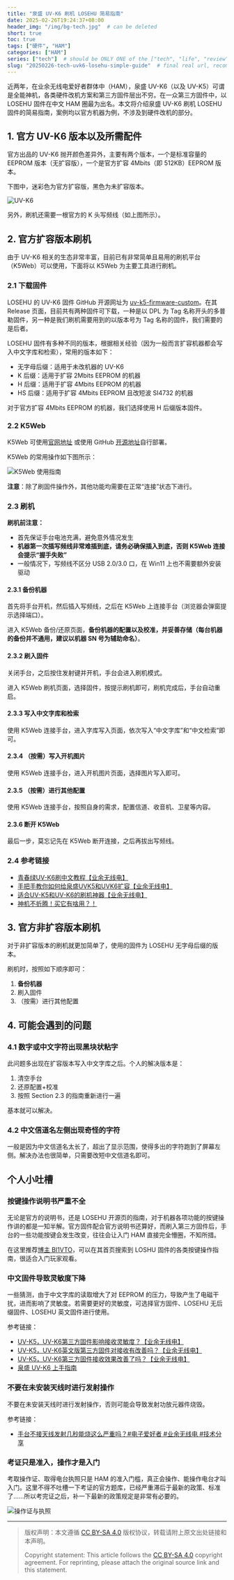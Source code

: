 ```yaml
---
title: "泉盛 UV-K6 刷机 LOSEHU 简易指南"
date: 2025-02-26T19:24:37+08:00
header_img: "/img/bg-tech.jpg"  # can be deleted
short: true
toc: true
tags: ["硬件", "HAM"]
categories: ["HAM"]
series: ["tech"]  # should be ONLY ONE of the ["tech", "life", "review"]
slug: "20250226-tech-uvk6-losehu-simple-guide"  # final real url, recommend: start by date, follow lower case words with hyphen splitter. E.g., `20230316-text-title`
---
```


近两年，在业余无线电爱好者群体中（HAM），泉盛 UV-K6（以及 UV-K5）可谓是全能神机，各类硬件改机方案和第三方固件层出不穷。在一众第三方固件中，以 LOSEHU 固件在中文 HAM 圈最为出名。本文将介绍泉盛 UV-K6 刷机 LOSEHU 固件的简易指南，案例均以官方机器为例，不涉及到硬件改机的部分。

## 1. 官方 UV-K6 版本以及所需配件

官方出品的 UV-K6 抛开颜色差异外，主要有两个版本，一个是标准容量的 EEPROM 版本（无扩容版），一个是官方扩容 4Mbits（即 512KB）EEPROM 版本。

下图中，迷彩色为官方扩容版，黑色为未扩容版本。

![UV-K6](/img/posts/20250226-h2.png "UV-K6")

另外，刷机还需要一根官方的 K 头写频线（如上图所示）。

## 2. 官方扩容版本刷机

由于 UV-K6 相关的生态非常丰富，目前已有非常简单且易用的刷机平台（K5Web）可以使用，下面将以 K5Web 为主要工具进行刷机。

### 2.1 下载固件

LOSEHU 的 UV-K6 固件 GitHub 开源网址为 [uv-k5-firmware-custom](https://github.com/losehu/uv-k5-firmware-custom)。在其 Release 页面，目前共有两种固件可下载，一种是以 DPL 为 Tag 名称开头的多普勒固件，另一种是我们刷机需要用到的以版本号为 Tag 名称的固件，我们需要的是后者。

LOSEHU 固件有多种不同的版本，根据相关经验（因为一般而言扩容机器都会写入中文字库和检索），常用的版本如下：
- 无字母后缀：适用于未改机器的 UV-K6
- K 后缀：适用于扩容 2Mbits EEPROM 的机器
- H 后缀：适用于扩容 4Mbits EEPROM 的机器
- HS 后缀：适用于扩容 4Mbits EEPROM 且改短波 SI4732 的机器

对于官方扩容 4Mbits EEPROM 的机器，我们选择使用 H 后缀版本固件。

### 2.2 K5Web

K5Web 可使用[官网地址](https://k5.vicicode.com/#/chirp/base) 或使用 GitHub [开源地址](https://github.com/silenty4ng/k5web)自行部署。

K5Web 的常用操作如下图所示：

![K5Web 使用指南](/img/posts/20250226-h0.png "K5Web 使用指南")

**注意**：除了刷固件操作外，其他功能均需要在正常“连接”状态下进行。

### 2.3 刷机

**刷机前注意：**
- 首先保证手台电池充满，避免意外情况发生
- **机器第一次插写频线非常难插到底，请务必确保插入到底，否则 K5Web 连接会提示“握手失败”**
- 一般情况下，写频线不区分 USB 2.0/3.0 口，在 Win11 上也不需要额外安装驱动

#### 2.3.1 备份机器

首先将手台开机，然后插入写频线，之后在 K5Web 上连接手台（浏览器会弹窗提示选择端口）。

进入 K5Web 备份/还原页面，**备份机器的配置以及校准，并妥善存储（每台机器的备份并不通用，建议以机器 SN 号为辅助命名）**。

#### 2.3.2 刷入固件

关闭手台，之后按住发射键并开机，手台会进入刷机模式。

进入 K5Web 刷机页面，选择固件，按提示刷机即可，刷机完成后，手台自动重启。

#### 2.3.3 写入中文字库和检索

使用 K5Web 连接手台，进入字库写入页面，依次写入“中文字库”和“中文检索”即可。

#### 2.3.4 （按需）写入开机图片

使用 K5Web 连接手台，进入开机图片页面，选择图片写入即可。

#### 2.3.5 （按需）进行其他配置

使用 K5Web 连接手台，按照自身的需求，配置信道、收音机、卫星等内容。

#### 2.3.6 断开 K5Web

最后一步，莫忘记先在 K5Web 断开连接，之后再拔出写频线。

### 2.4 参考链接

- [青春绿UV-K6刷中文教程【业余无线电】](https://www.bilibili.com/video/BV1Ab421p7rN)
- [手把手教你如何给泉盛UVK5和UVK6扩容【业余无线电】](https://www.bilibili.com/video/BV1Qk2BYDErN)
- [适合UV-K5和UV-K6的刷机神器【业余无线电】](https://www.bilibili.com/video/BV1Q4421D75x)
- [神机不折腾！买它有啥用？！](https://post.smzdm.com/p/apmqmk69/)

## 3. 官方非扩容版本刷机

对于非扩容版本的刷机就更加简单了，使用的固件为 LOSEHU 无字母后缀的版本。

刷机时，按照如下顺序即可：
1. **备份机器**
2. 刷入固件
3. （按需）进行其他配置

## 4. 可能会遇到的问题

### 4.1 数字或中文字符出现黑块状粘字

此问题多出现在扩容版本写入中文字库之后。个人的解决版本是：
1. 清空手台
2. 还原配置+校准
3. 按照 Section 2.3 的指南重新进行一遍

基本就可以解决。

### 4.2 中文信道名左侧出现奇怪的字符

一般是因为中文信道名太长了，超出了显示范围，使得多出的字符跑到了屏幕左侧。解决办法也很简单，只需要改短中文信道名即可。

## 个人小吐槽

### 按键操作说明书严重不全

无论是官方的说明书，还是 LOSEHU 开源页的指南，对于机器各项功能的按键操作讲的都是一知半解。官方固件配合官方说明书还算好，而刷入第三方固件后，手台的一些功能按键会发生改变，往往会让入门 HAM 直接完全懵圈，不知所措。

在这里推荐[博主 BI1VTO](https://www.xiaohongshu.com/user/profile/5cac7d39000000001201b43c)，可以在其首页搜索到 LOSHU 固件的各类按键操作指南，很适合入门玩家观看。

### 中文固件导致灵敏度下降

一些猜测，由于中文字库的读取增大了对 EEPROM 的压力，导致产生了电磁干扰，进而影响了灵敏度。若需要更好的灵敏度，可选择官方固件、LOSEHU 无后缀固件、LOSEHU 英文固件进行使用。

参考链接：
- [UV-K5，UV-K6第三方固件影响接收灵敏度？【业余无线电】](https://www.bilibili.com/video/BV19r421T7TB)
- [UV-K5，UV-K6英文版第三方固件对接收有改善吗？【业余无线电】](https://www.bilibili.com/video/BV1Dz421z7LK)
- [UV-K5，UV-K6第三方固件接收效果改善了吗？【业余无线电】](https://www.bilibili.com/video/BV1mDeAeNE9Z)
- [泉盛 UV-K6 上手指南](https://cworld0.com/blog/uv-k6)

### 不要在未安装天线时进行发射操作

不要在未安装天线时进行发射操作，否则可能会导致发射功放元器件烧毁。

参考链接：
- [手台不接天线发射几秒能烧这么严重吗？#电子爱好者 #业余无线电 #技术分享](https://www.bilibili.com/video/BV1pLAte7EhY)

### 考证只是准入，操作才是入门

考取操作证、取得电台执照只是 HAM 的准入门槛，真正会操作、能操作电台才叫入门。这里不得不吐槽一下考证的官方题库，已经严重滞后于最新的政策、标准了……所以考完证之后，补一下最新的政策规定是非常有必要的。

![操作证与执照](/img/posts/20250226-h1.png "操作证与执照")

---

> 版权声明：本文遵循 [CC BY-SA 4.0](https://creativecommons.org/licenses/by-sa/4.0/deed.zh) 版权协议，转载请附上原文出处链接和本声明。
>
> Copyright statement: This article follows the [CC BY-SA 4.0](https://creativecommons.org/licenses/by-sa/4.0/deed.en) copyright agreement. For reprinting, please attach the original source link and this statement.
